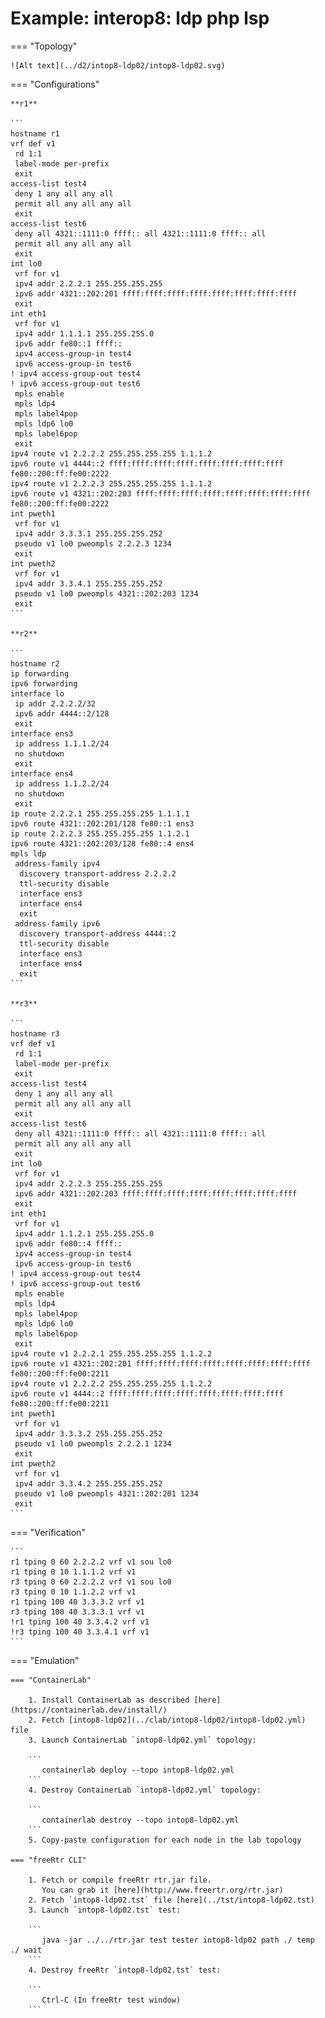 # Example: interop8: ldp php lsp

=== "Topology"

    ![Alt text](../d2/intop8-ldp02/intop8-ldp02.svg)

=== "Configurations"

    **r1**

    ```
    hostname r1
    vrf def v1
     rd 1:1
     label-mode per-prefix
     exit
    access-list test4
     deny 1 any all any all
     permit all any all any all
     exit
    access-list test6
     deny all 4321::1111:0 ffff:: all 4321::1111:0 ffff:: all
     permit all any all any all
     exit
    int lo0
     vrf for v1
     ipv4 addr 2.2.2.1 255.255.255.255
     ipv6 addr 4321::202:201 ffff:ffff:ffff:ffff:ffff:ffff:ffff:ffff
     exit
    int eth1
     vrf for v1
     ipv4 addr 1.1.1.1 255.255.255.0
     ipv6 addr fe80::1 ffff::
     ipv4 access-group-in test4
     ipv6 access-group-in test6
    ! ipv4 access-group-out test4
    ! ipv6 access-group-out test6
     mpls enable
     mpls ldp4
     mpls label4pop
     mpls ldp6 lo0
     mpls label6pop
     exit
    ipv4 route v1 2.2.2.2 255.255.255.255 1.1.1.2
    ipv6 route v1 4444::2 ffff:ffff:ffff:ffff:ffff:ffff:ffff:ffff fe80::200:ff:fe00:2222
    ipv4 route v1 2.2.2.3 255.255.255.255 1.1.1.2
    ipv6 route v1 4321::202:203 ffff:ffff:ffff:ffff:ffff:ffff:ffff:ffff fe80::200:ff:fe00:2222
    int pweth1
     vrf for v1
     ipv4 addr 3.3.3.1 255.255.255.252
     pseudo v1 lo0 pweompls 2.2.2.3 1234
     exit
    int pweth2
     vrf for v1
     ipv4 addr 3.3.4.1 255.255.255.252
     pseudo v1 lo0 pweompls 4321::202:203 1234
     exit
    ```

    **r2**

    ```
    hostname r2
    ip forwarding
    ipv6 forwarding
    interface lo
     ip addr 2.2.2.2/32
     ipv6 addr 4444::2/128
     exit
    interface ens3
     ip address 1.1.1.2/24
     no shutdown
     exit
    interface ens4
     ip address 1.1.2.2/24
     no shutdown
     exit
    ip route 2.2.2.1 255.255.255.255 1.1.1.1
    ipv6 route 4321::202:201/128 fe80::1 ens3
    ip route 2.2.2.3 255.255.255.255 1.1.2.1
    ipv6 route 4321::202:203/128 fe80::4 ens4
    mpls ldp
     address-family ipv4
      discovery transport-address 2.2.2.2
      ttl-security disable
      interface ens3
      interface ens4
      exit
     address-family ipv6
      discovery transport-address 4444::2
      ttl-security disable
      interface ens3
      interface ens4
      exit
    ```

    **r3**

    ```
    hostname r3
    vrf def v1
     rd 1:1
     label-mode per-prefix
     exit
    access-list test4
     deny 1 any all any all
     permit all any all any all
     exit
    access-list test6
     deny all 4321::1111:0 ffff:: all 4321::1111:0 ffff:: all
     permit all any all any all
     exit
    int lo0
     vrf for v1
     ipv4 addr 2.2.2.3 255.255.255.255
     ipv6 addr 4321::202:203 ffff:ffff:ffff:ffff:ffff:ffff:ffff:ffff
     exit
    int eth1
     vrf for v1
     ipv4 addr 1.1.2.1 255.255.255.0
     ipv6 addr fe80::4 ffff::
     ipv4 access-group-in test4
     ipv6 access-group-in test6
    ! ipv4 access-group-out test4
    ! ipv6 access-group-out test6
     mpls enable
     mpls ldp4
     mpls label4pop
     mpls ldp6 lo0
     mpls label6pop
     exit
    ipv4 route v1 2.2.2.1 255.255.255.255 1.1.2.2
    ipv6 route v1 4321::202:201 ffff:ffff:ffff:ffff:ffff:ffff:ffff:ffff fe80::200:ff:fe00:2211
    ipv4 route v1 2.2.2.2 255.255.255.255 1.1.2.2
    ipv6 route v1 4444::2 ffff:ffff:ffff:ffff:ffff:ffff:ffff:ffff fe80::200:ff:fe00:2211
    int pweth1
     vrf for v1
     ipv4 addr 3.3.3.2 255.255.255.252
     pseudo v1 lo0 pweompls 2.2.2.1 1234
     exit
    int pweth2
     vrf for v1
     ipv4 addr 3.3.4.2 255.255.255.252
     pseudo v1 lo0 pweompls 4321::202:201 1234
     exit
    ```

=== "Verification"

    ```
    r1 tping 0 60 2.2.2.2 vrf v1 sou lo0
    r1 tping 0 10 1.1.1.2 vrf v1
    r3 tping 0 60 2.2.2.2 vrf v1 sou lo0
    r3 tping 0 10 1.1.2.2 vrf v1
    r1 tping 100 40 3.3.3.2 vrf v1
    r3 tping 100 40 3.3.3.1 vrf v1
    !r1 tping 100 40 3.3.4.2 vrf v1
    !r3 tping 100 40 3.3.4.1 vrf v1
    ```

=== "Emulation"

    === "ContainerLab"

        1. Install ContainerLab as described [here](https://containerlab.dev/install/)  
        2. Fetch [intop8-ldp02](../clab/intop8-ldp02/intop8-ldp02.yml) file  
        3. Launch ContainerLab `intop8-ldp02.yml` topology:  

        ```
           containerlab deploy --topo intop8-ldp02.yml  
        ```
        4. Destroy ContainerLab `intop8-ldp02.yml` topology:  

        ```
           containerlab destroy --topo intop8-ldp02.yml  
        ```
        5. Copy-paste configuration for each node in the lab topology

    === "freeRtr CLI"

        1. Fetch or compile freeRtr rtr.jar file.  
           You can grab it [here](http://www.freertr.org/rtr.jar)  
        2. Fetch `intop8-ldp02.tst` file [here](../tst/intop8-ldp02.tst)  
        3. Launch `intop8-ldp02.tst` test:  

        ```
           java -jar ../../rtr.jar test tester intop8-ldp02 path ./ temp ./ wait
        ```
        4. Destroy freeRtr `intop8-ldp02.tst` test:  

        ```
           Ctrl-C (In freeRtr test window)
        ```

